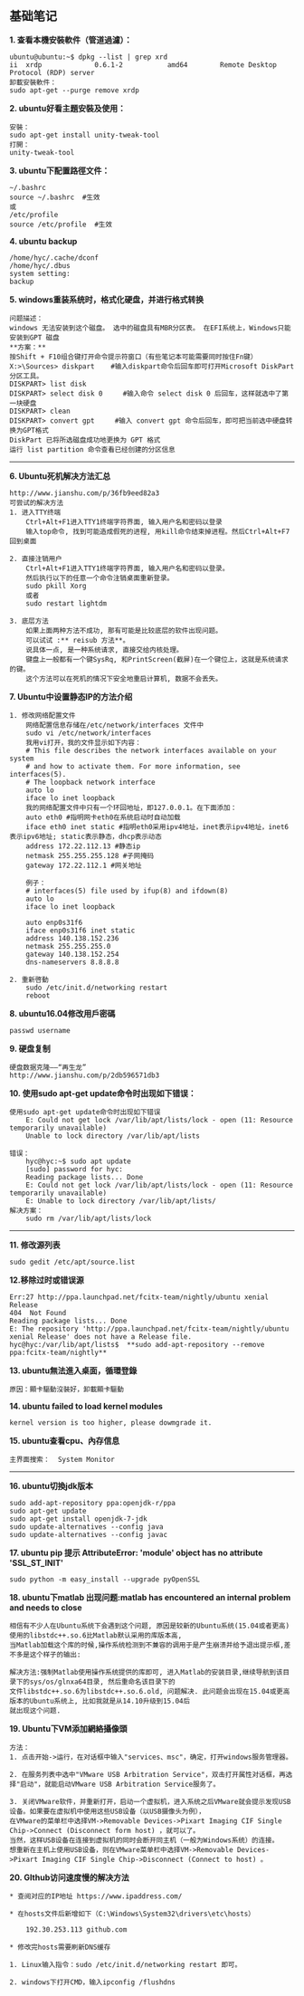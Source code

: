 ## 基础笔记 

**1. 查看本機安裝軟件（管道過濾）：**

    ubuntu@ubuntu:~$ dpkg --list | grep xrd
    ii  xrdp             0.6.1-2           amd64        Remote Desktop Protocol (RDP) server
    卸載安裝軟件：
    sudo apt-get --purge remove xrdp

**2. ubuntu好看主題安裝及使用：**

    安裝：
    sudo apt-get install unity-tweak-tool
    打開：
    unity-tweak-tool

**3. ubuntu下配置路徑文件：**

    ~/.bashrc
    source ~/.bashrc  #生效
    或
    /etc/profile
    source /etc/profile  #生效

**4. ubuntu backup**
  
    /home/hyc/.cache/dconf
    /home/hyc/.dbus
    system setting:
    backup

**5. windows重装系统时，格式化硬盘，并进行格式转换**

    问题描述：    
    windows 无法安装到这个磁盘。 选中的磁盘具有MBR分区表。 在EFI系统上，Windows只能安装到GPT 磁盘
    **方案：**
    按Shift + F10组合键打开命令提示符窗口（有些笔记本可能需要同时按住Fn键）    
    X:>\Sources> diskpart    #输入diskpart命令后回车即可打开Microsoft DiskPart分区工具。    
    DISKPART> list disk    
    DISKPART> select disk 0     #输入命令 select disk 0 后回车，这样就选中了第一块硬盘    
    DISKPART> clean    
    DISKPART> convert gpt     #输入 convert gpt 命令后回车，即可把当前选中硬盘转换为GPT格式    
    DiskPart 已将所选磁盘成功地更换为 GPT 格式    
    运行 list partition 命令查看已经创建的分区信息

---

**6. Ubuntu死机解决方法汇总**

    http://www.jianshu.com/p/36fb9eed82a3
    可尝试的解决方法
    1. 进入TTY终端
        Ctrl+Alt+F1进入TTY1终端字符界面, 输入用户名和密码以登录
        输入top命令, 找到可能造成假死的进程, 用kill命令结束掉进程。然后Ctrl+Alt+F7回到桌面

    2. 直接注销用户
        Ctrl+Alt+F1进入TTY1终端字符界面, 输入用户名和密码以登录。
        然后执行以下的任意一个命令注销桌面重新登录。
        sudo pkill Xorg
        或者
        sudo restart lightdm

    3. 底层方法
        如果上面两种方法不成功, 那有可能是比较底层的软件出现问题。
        可以试试 :** reisub 方法**。
        说具体一点, 是一种系统请求, 直接交给内核处理。
        键盘上一般都有一个键SysRq, 和PrintScreen(截屏)在一个键位上，这就是系统请求的键。
        这个方法可以在死机的情况下安全地重启计算机, 数据不会丢失。

**7. Ubuntu中设置静态IP的方法介绍**

    1. 修改网络配置文件 
        网络配置信息存储在/etc/network/interfaces 文件中 
        sudo vi /etc/network/interfaces 
        我用vi打开，我的文件显示如下内容： 
        # This file describes the network interfaces available on your system 
        # and how to activate them. For more information, see interfaces(5). 
        # The loopback network interface 
        auto lo 
        iface lo inet loopback 
        我的网络配置文件中只有一个环回地址，即127.0.0.1。在下面添加： 
        auto eth0 #指明网卡eth0在系统启动时自动加载 
        iface eth0 inet static #指明eth0采用ipv4地址，inet表示ipv4地址，inet6表示ipv6地址; static表示静态，dhcp表示动态 
        address 172.22.112.13 #静态ip 
        netmask 255.255.255.128 #子网掩码 
        gateway 172.22.112.1 #网关地址 
  
        例子：
        # interfaces(5) file used by ifup(8) and ifdown(8)
        auto lo
        iface lo inet loopback

        auto enp0s31f6
        iface enp0s31f6 inet static
        address 140.138.152.236
        netmask 255.255.255.0
        gateway 140.138.152.254
        dns-nameservers 8.8.8.8
  
    2. 重新啓動
        sudo /etc/init.d/networking restart
        reboot
  
  
**8. ubuntu16.04修改用戶密碼**

    passwd username
  
  
**9. 硬盘复制**

    硬盘数据克隆——“再生龙”
    http://www.jianshu.com/p/2db596571db3
    
**10. 使用sudo apt-get update命令时出现如下错误：**

    使用sudo apt-get update命令时出现如下错误
        E: Could not get lock /var/lib/apt/lists/lock - open (11: Resource temporarily unavailable)
        Unable to lock directory /var/lib/apt/lists

    错误：
        hyc@hyc:~$ sudo apt update
        [sudo] password for hyc:    
        Reading package lists... Done
        E: Could not get lock /var/lib/apt/lists/lock - open (11: Resource temporarily unavailable)
        E: Unable to lock directory /var/lib/apt/lists/
    解决方案：
        sudo rm /var/lib/apt/lists/lock

---

**11. 修改源列表**

    sudo gedit /etc/apt/source.list

**12.移除过时或错误源**
    
    Err:27 http://ppa.launchpad.net/fcitx-team/nightly/ubuntu xenial Release       
    404  Not Found
    Reading package lists... Done
    E: The repository 'http://ppa.launchpad.net/fcitx-team/nightly/ubuntu xenial Release' does not have a Release file.
    hyc@hyc:/var/lib/apt/lists$  **sudo add-apt-repository --remove ppa:fcitx-team/nightly**

**13. ubuntu無法進入桌面，循環登錄**

    原因：顯卡驅動沒裝好，卸載顯卡驅動
  
**14. ubuntu failed to load kernel modules**

    kernel version is too higher, please dowmgrade it.
  
**15. ubuntu查看cpu、內存信息**

    主界面搜索：  System Monitor

---

**16. ubuntu切換jdk版本**

    sudo add-apt-repository ppa:openjdk-r/ppa  
    sudo apt-get update   
    sudo apt-get install openjdk-7-jdk 
    sudo update-alternatives --config java
    sudo update-alternatives --config javac
 
**17. ubuntu pip 提示 AttributeError: 'module' object has no attribute 'SSL_ST_INIT'**

    sudo python -m easy_install --upgrade pyOpenSSL

**18. ubuntu下matlab 出现问题:matlab has encountered an internal problem and needs to close**
    
    相信有不少人在Ubuntu系统下会遇到这个问题, 原因是较新的Ubuntu系统(15.04或者更高)使用的libstdc++.so.6比Matlab默认采用的库版本高, 
    当Matlab加载这个库的时候,操作系统检测到不兼容的调用于是产生崩溃并给予退出提示框,差不多是这个样子的输出:

    解决方法:强制Matlab使用操作系统提供的库即可, 进入Matlab的安装目录,继续导航到该目录下的sys/os/glnxa64目录, 然后重命名该目录下的
    文件libstdc++.so.6为libstdc++.so.6.old, 问题解决. 此问题会出现在15.04或更高版本的Ubuntu系统上, 比如我就是从14.10升级到15.04后
    就出现这个问题.

**19. Ubuntu下VM添加網絡攝像頭**

    方法：
    1. 点击开始->运行，在对话框中输入"services、msc"，确定，打开windows服务管理器。
    
    2. 在服务列表中选中"VMware USB Arbitration Service"，双击打开属性对话框，再选择"启动"，就能启动VMware USB Arbitration Service服务了。
    
    3. 关闭VMware软件，并重新打开，启动一个虚拟机，进入系统之后VMware就会提示发现USB设备。如果要在虚拟机中使用这些USB设备（以USB摄像头为例），
    在VMware的菜单栏中选择VM->Removable Devices->Pixart Imaging CIF Single Chip->Connect (Disconnect form host) ，就可以了。
    当然，这样USB设备在连接到虚拟机的同时会断开同主机（一般为Windows系统）的连接。
    想重新在主机上使用USB设备，则在VMware菜单栏中选择VM->Removable Devices->Pixart Imaging CIF Single Chip->Disconnect (Connect to host) 。

**20. GIthub访问速度慢的解决方法**

    * 查阅对应的IP地址 https://www.ipaddress.com/

    * 在hosts文件后新增如下（C:\Windows\System32\drivers\etc\hosts）

        192.30.253.113 github.com
    
    * 修改完hosts需要刷新DNS缓存

    1. Linux输入指令：sudo /etc/init.d/networking restart 即可。

    2. windows下打开CMD，输入ipconfig /flushdns

